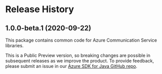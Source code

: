 # Release History

## 1.0.0-beta.1 (2020-09-22)
This package contains common code for Azure Communication Service libraries. <!-- For more information, please see the README.md. -->

This is a Public Preview version, so breaking changes are possible in subsequent releases as we improve the product. To provide feedback, please submit an issue in our [Azure SDK for Java GitHub repo](https://github.com/Azure/azure-sdk-for-java/issues).